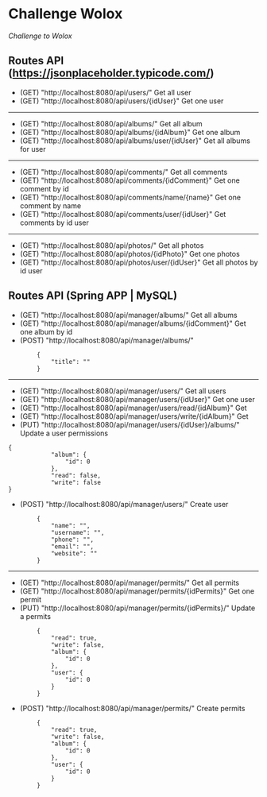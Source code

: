 # Challenge Wolox

_Challenge to Wolox_

## Routes API (https://jsonplaceholder.typicode.com/)
* (GET) "http://localhost:8080/api/users/" Get all user
* (GET) "http://localhost:8080/api/users/{idUser}" Get one user
-------------
* (GET) "http://localhost:8080/api/albums/" Get all album
* (GET) "http://localhost:8080/api/albums/{idAlbum}" Get one album
* (GET) "http://localhost:8080/api/albums/user/{idUser}" Get all albums for user
-------------
* (GET) "http://localhost:8080/api/comments/" Get all comments
* (GET) "http://localhost:8080/api/comments/{idComment}" Get one comment by id
* (GET) "http://localhost:8080/api/comments/name/{name}" Get one comment by name
* (GET) "http://localhost:8080/api/comments/user/{idUser}" Get comments by id user
-------------
* (GET) "http://localhost:8080/api/photos/" Get all photos
* (GET) "http://localhost:8080/api/photos/{idPhoto}" Get one photos
* (GET) "http://localhost:8080/api/photos/user/{idUser}" Get all photos by id user

## Routes API (Spring APP | MySQL)

* (GET) "http://localhost:8080/api/manager/albums/" Get all albums
* (GET) "http://localhost:8080/api/manager/albums/{idComment}" Get one album by id
* (POST) "http://localhost:8080/api/manager/albums/" 
```
        {
            "title": ""
        }
```
-------------
* (GET) "http://localhost:8080/api/manager/users/" Get all users
* (GET) "http://localhost:8080/api/manager/users/{idUser}" Get one user
* (GET) "http://localhost:8080/api/manager/users/read/{idAlbum}" Get 
* (GET) "http://localhost:8080/api/manager/users/write/{idAlbum}" Get 
* (PUT) "http://localhost:8080/api/manager/users/{idUser}/albums/" Update a user permissions
```
{
            "album": {
                "id": 0
            },
            "read": false,
            "write": false
}
```
* (POST) "http://localhost:8080/api/manager/users/" Create user
```
        {
            "name": "",
            "username": "",
            "phone": "",
            "email": "",
            "website": ""
        }
```
-------------
* (GET) "http://localhost:8080/api/manager/permits/" Get all permits
* (GET) "http://localhost:8080/api/manager/permits/{idPermits}" Get one permit
* (PUT) "http://localhost:8080/api/manager/permits/{idPermits}/" Update a permits 
```
        {
            "read": true,
            "write": false,
            "album": {
                "id": 0
            },
            "user": {
                "id": 0
            }
        }
```
* (POST) "http://localhost:8080/api/manager/permits/" Create permits
```
        {
            "read": true,
            "write": false,
            "album": {
                "id": 0
            },
            "user": {
                "id": 0
            }
        }
```
